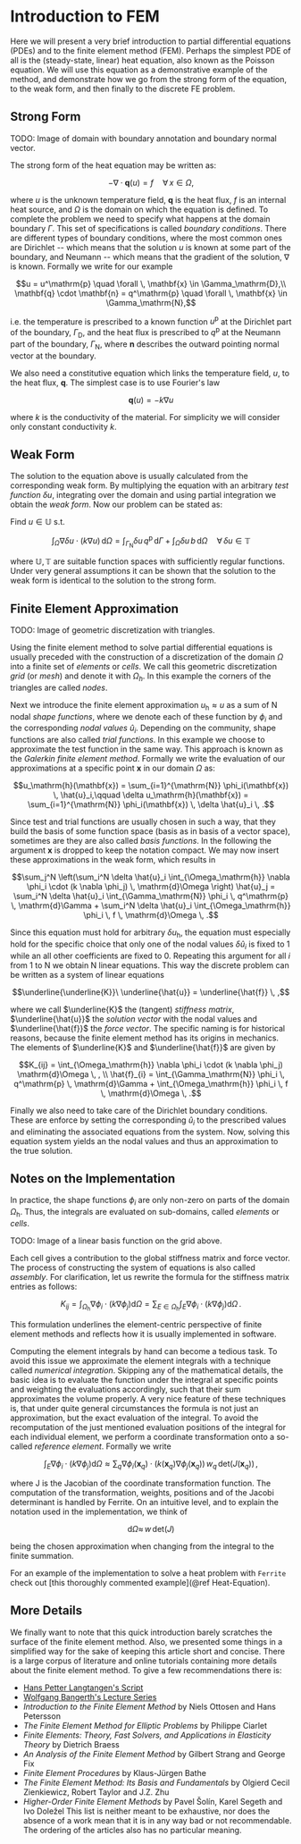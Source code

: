 # Introduction to FEM

Here we will present a very brief introduction to partial differential equations (PDEs) and
to the finite element method (FEM). Perhaps the simplest PDE of all is the (steady-state, linear)
heat equation, also known as the Poisson equation. We will use this equation as a demonstrative
example of the method, and demonstrate how we go from the strong form of the equation, to
the weak form, and then finally to the discrete FE problem.

## Strong Form

TODO: Image of domain with boundary annotation and boundary normal vector.

The strong form of the heat equation may be written as:

```math
- \nabla \cdot \mathbf{q}(u) = f \quad \forall \, x \in \Omega,
```

where $u$ is the unknown temperature field, $\mathbf{q}$ is the heat flux, $f$ is an
internal heat source, and $\Omega$ is the domain on which the equation is defined. To
complete the problem we need to specify what happens at the domain boundary $\Gamma$.
This set of specifications is called *boundary conditions*. There are different types of
boundary conditions, where the most common ones are Dirichlet -- which means that the solution
$u$ is known at some part of the boundary, and Neumann -- which means that the gradient
of the solution, $\nabla$ is known. Formally we write for our example

```math
u = u^\mathrm{p} \quad \forall \, \mathbf{x} \in \Gamma_\mathrm{D},\\
\mathbf{q} \cdot \mathbf{n} = q^\mathrm{p} \quad \forall \, \mathbf{x} \in \Gamma_\mathrm{N},
```

i.e. the temperature is prescribed to a known function $u^\mathrm{p}$ at the Dirichlet part
of the boundary, $\Gamma_\mathrm{D}$, and the heat flux is prescribed to $q^\mathrm{p}$ at
the Neumann part of the boundary, $\Gamma_\mathrm{N}$, where $\mathbf{n}$ describes the outward
pointing normal vector at the boundary.

We also need a constitutive equation which links the temperature field, $u$, to the heat
flux, $\mathbf{q}$. The simplest case is to use Fourier's law

```math
\mathbf{q}(u) = -k \nabla u
```

where $k$ is the conductivity of the material. For simplicity we will consider only
constant conductivity $k$.

## Weak Form

The solution to the equation above is usually calculated from the corresponding weak
form. By multiplying the equation with an arbitrary *test function* $\delta u$, integrating
over the domain and using partial integration we obtain the *weak form*. Now our problem
can be stated as:

Find $u \in \mathbb{U}$ s.t.

```math
\int_\Omega \nabla \delta u \cdot (k \nabla u) \, \mathrm{d}\Omega =
\int_{\Gamma_\mathrm{N}} \delta u \, q^\mathrm{p} \, \mathrm{d}\Gamma +
\int_\Omega \delta u \, b \, \mathrm{d}\Omega \quad \forall \, \delta u \in \mathbb{T}
```

where $\mathbb{U}, \mathbb{T}$ are suitable function spaces with sufficiently regular
functions. Under very general assumptions it can be shown that the solution to the weak
form is identical to the solution to the strong form.

## Finite Element Approximation

TODO: Image of geometric discretization with triangles.

Using the finite element method to solve partial differential equations is usually
preceded with the construction of a discretization of the domain $\Omega$ into a finite
set of *elements* or *cells*. We call this geometric discretization *grid* (or *mesh*)
and denote it with $\Omega_h$. In this example the corners of the triangles are called
*nodes*.

Next we introduce the finite element approximation $u_\mathrm{h} \approx u$ as a sum of N nodal
*shape functions*, where we denote each of these function by $\phi_i$ and the corresponding *nodal
values* $\hat{u}_i$. Depending on the community, shape functions are also called *trial functions*.
In this example we choose to approximate the test function in the same way. This approach is known
as the *Galerkin finite element method*. Formally we write the evaluation of our approximations
at a specific point $\mathbf{x}$ in our domain $\Omega$ as:

```math
u_\mathrm{h}(\mathbf{x}) = \sum_{i=1}^{\mathrm{N}} \phi_i(\mathbf{x}) \, \hat{u}_i,\qquad
\delta u_\mathrm{h}(\mathbf{x}) = \sum_{i=1}^{\mathrm{N}} \phi_i(\mathbf{x}) \, \delta \hat{u}_i \, .
```

Since test and trial functions are usually chosen in such a way, that they build the basis of
some function space (basis as in basis of a vector space), sometimes are they are also called *basis
functions*. In the following the argument $\mathbf{x}$ is dropped to keep the notation compact.
We may now insert these approximations in the weak form, which results in

```math
\sum_j^N \left(\sum_i^N \delta \hat{u}_i \int_{\Omega_\mathrm{h}} \nabla \phi_i \cdot (k \nabla \phi_j) \, \mathrm{d}\Omega \right) \hat{u}_j =
\sum_i^N \delta \hat{u}_i \int_{\Gamma_\mathrm{N}} \phi_i \, q^\mathrm{p} \, \mathrm{d}\Gamma +
\sum_i^N \delta \hat{u}_i \int_{\Omega_\mathrm{h}} \phi_i \, f \, \mathrm{d}\Omega \, .
```

Since this equation must hold for arbitrary $\delta u_\mathrm{h}$, the equation must especially
hold for the specific choice that only one of the nodal values $\delta \hat{u}_i$ is fixed to 1 while
an all other coefficients are fixed to 0. Repeating this argument for all $i$ from 1 to N we obtain
N linear equations. This way the discrete problem can be written as a system of linear equations

```math
\underline{\underline{K}}\ \underline{\hat{u}} = \underline{\hat{f}} \, ,
```

where we call $\underline{K}$ the (tangent) *stiffness matrix*, $\underline{\hat{u}}$ the *solution
vector* with the nodal values and $\underline{\hat{f}}$ the *force vector*. The specific naming is for
historical reasons, because the finite element method has its origins in mechanics. The elements
of $\underline{K}$ and $\underline{\hat{f}}$ are given by

```math
K_{ij} =
    \int_{\Omega_\mathrm{h}} \nabla \phi_i \cdot (k \nabla \phi_j) \mathrm{d}\Omega \, , \\

\hat{f}_{i} =
    \int_{\Gamma_\mathrm{N}} \phi_i \, q^\mathrm{p} \, \mathrm{d}\Gamma + \int_{\Omega_\mathrm{h}} \phi_i \, f \, \mathrm{d}\Omega \, .
```

Finally we also need to take care of the Dirichlet boundary conditions. These are enforce by
setting the corresponding $\hat{u}_i$ to the prescribed values and eliminating the associated equations
from the system. Now, solving this equation system yields an the nodal values and thus an
approximation to the true solution.

## Notes on the Implementation

In practice, the shape functions $\phi_i$ are only non-zero on parts of the domain $\Omega_\mathrm{h}$.
Thus, the integrals are evaluated on sub-domains, called *elements* or *cells*.

TODO: Image of a linear basis function on the grid above.

Each cell gives a contribution to the global stiffness matrix and force vector. The process
of constructing the system of equations is also called *assembly*. For clarification,
let us rewrite the formula for the stiffness matrix entries as follows:
```math
K_{ij}
    = \int_{\Omega_\mathrm{h}} \nabla \phi_i \cdot (k \nabla \phi_j) \mathrm{d}\Omega
    = \sum_{E \in \Omega_\mathrm{h}} \int_E \nabla \phi_i \cdot (k \nabla \phi_j) \mathrm{d}\Omega \, .
```
This formulation underlines the element-centric perspective of finite element methods and
reflects how it is usually implemented in software.

Computing the element integrals by hand can become a tedious task. To avoid this issue we
approximate the element integrals with a technique called *numerical integration*. Skipping any
of the mathematical details, the basic idea is to evaluate the function under the integral at
specific points and weighting the evaluations accordingly, such that their sum approximates the
volume properly. A very nice feature of these techniques is, that under quite general
circumstances the formula is not just an approximation, but the exact evaluation of the integral.
To avoid the recomputation of the just mentioned evaluation positions of the integral for each
individual element, we perform a coordinate transformation onto a so-called *reference element*.
Formally we write
```math
    \int_E \nabla \phi_i \cdot (k \nabla \phi_j) \mathrm{d}\Omega
    \approx \sum_q \nabla \phi_i(\textbf{x}_q) \cdot (k(\textbf{x}_q) \nabla \phi_j(\textbf{x}_q)) \, w_q \, \textrm{det}(J(\textbf{x}_q)) \, ,
```
where J is the Jacobian of the coordinate transformation function. The computation of the
transformation, weights, positions and of the Jacobi determinant is handled by Ferrite.
On an intuitive level, and to explain the notation used in the implementation, we think of
```math
    \mathrm{d}\Omega \approx \, w \, \textrm{det}(J)
```
being the chosen approximation when changing from the integral to the finite summation.

For an example of the implementation to solve a heat problem with `Ferrite` check out [this
thoroughly commented example](@ref Heat-Equation).

## More Details

We finally want to note that this quick introduction barely scratches the surface of the finite element
method. Also, we presented some things in a simplified way for the sake of keeping this article short
and concise. There is a large corpus of literature and online tutorials containing more details about
the finite element method. To give a few recommendations there is:
* [Hans Petter Langtangen's Script](http://hplgit.github.io/INF5620/doc/pub/sphinx-fem/index.html)
* [Wolfgang Bangerth's Lecture Series](https://www.math.colostate.edu/~bangerth/videos.html)
* *Introduction to the Finite Element Method* by Niels Ottosen and Hans Petersson
* *The Finite Element Method for Elliptic Problems* by Philippe Ciarlet
* *Finite Elements: Theory, Fast Solvers, and Applications in Elasticity Theory* by Dietrich Braess
* *An Analysis of the Finite Element Method* by Gilbert Strang and George Fix
* *Finite Element Procedures* by Klaus-Jürgen Bathe
* *The Finite Element Method: Its Basis and Fundamentals* by Olgierd Cecil Zienkiewicz, Robert Taylor and J.Z. Zhu
* *Higher-Order Finite Element Methods* by Pavel Šolín, Karel Segeth and Ivo Doležel
This list is neither meant to be exhaustive, nor does the absence of a work mean that it is in any way
bad or not recommendable. The ordering of the articles also has no particular meaning.